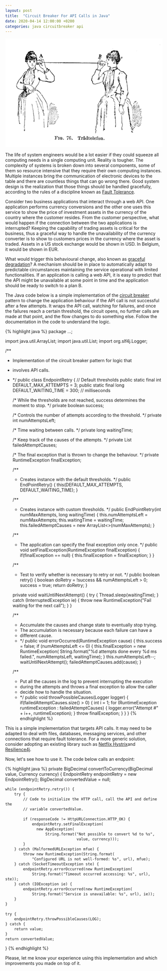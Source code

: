 ```yaml
---
layout: post
title:  "Circuit Breaker For API Calls in Java"
date: 2020-04-14 12:00:00 +0200
categories: java circuitbreaker api
---
```


![Tin Can Telephone](/images/posts/unreliable-api-call.png)

The life of system engineers would be a lot easier if they could squeeze all computing needs in a single computing unit. Reality is tougher. The complexity of systems is broken down into several components, some of them so resource intensive that they require their own computing instances. Multiple instances bring the communication of electronic devices to the table and there are countless things that can go wrong there. Good system design is the realization that those things should be handled gracefully, according to the rules of a discipline known as [Fault Tolerance].

<!-- more -->

Consider two business applications that interact through a web API. One application performs currency conversions and the other one uses this service to show the price of investment assets in the currency of the country where the customer resides. From the customer perspective, what would happen if the connection between the two applications is interrupted? Keeping the capability of trading assets is critical for the business, thus a graceful way to handle the unavailability of the currency converter is to show to customers prices in the currency where the asset is traded. Assets in a US stock exchange would be shown in USD. In Belgium, it would be shown in EUR.

What would trigger this behavioural change, also known as [graceful degradation]? A mechanism should be in place to automatically adapt to predictable circumstances maintaining the service operational with limited functionalities. If an application is calling a web API, it is easy to predict that the API might be unavailable at some point in time and the application should be ready to switch to a plan B.

The Java code below is a simple implementation of the [circuit breaker] pattern to change the application behaviour if the API call is not successful after a few attempts. It wraps the API call, watching for failures, and once the failures reach a certain threshold, the circuit opens, no further calls are made at that point, and the flow changes to do something else. Follow the documentation in the code to understand the logic.

{% highlight java %}
package ...;

import java.util.ArrayList;
import java.util.List;
import org.slf4j.Logger;

/**
 * Implementation of the circuit breaker pattern for logic that
 * involves API calls.
 * */
public class EndpointRetry {
    // Default thresholds
    public static final int DEFAULT_MAX_ATTEMPTS = 3;
    public static final long DEFAULT_WAITING_TIME = 300; // milliseconds

    /* While the thresholds are not reached, success determines the moment
       to stop. */
    private boolean success;

    /* Controls the number of attempts according to the threshold. */
    private int numAttemptsLeft;

    /* Time waiting between calls. */
    private long waitingTime;

    /* Keep track of the causes of the attempts. */
    private List<RuntimeException> failedAttemptCauses;

    /* The final exception that is thrown to change the behaviour. */
    private RuntimeException finalException;

    /**
     * Creates instance with the default thresholds.
     */
    public EndPointRetry() {
        this(DEFAULT_MAX_ATTEMPTS, DEFAULT_WAITING_TIME);
    }

    /**
     * Creates instance with custom thresholds.
     */
    public EndPointRetry(int numMaxAttempts, long waitingTime) {
        this.numAttemptsLeft = numMaxAttempts;
        this.waitingTime = waitingTime;
        this.failedAttemptCauses = new ArrayList<>(numMaxAttempts);
    }

    /**
     * The application can specify the final exception only once.
     */
    public void setFinalException(RuntimeException finalException) {
        if(finalException == null) {
            this.finalException = finalException;
        }
    }

    /**
     * Test to verify whether is necessary to retry or not.
     */
    public boolean retry() {
        boolean doRetry = !success && numAttemptsLeft > 0;
        success = true;
        return doRetry;
    }

    private void waitUntilNextAttempt() {
        try {
            Thread.sleep(waitingTime);
        } catch (InterruptedException ie) {
            throw new RuntimeException("Fail waiting for the next call");
        }
    }

    /**
     * Accumulate the causes and change state to eventually stop trying.
     * The accumulation is necessary because each failure can have a
     * different cause.
     * */
    public void errorOccurred(RuntimeException cause) {
        this.success = false;
        if (numAttemptsLeft <= 0) {
            this.finalException = new RuntimeException(
                String.format("%d attempts done every %d ms failed.",
                              numAttemptsLeft, waitingTime);
        }
        this.numAttemptsLeft--;
        waitUntilNextAttempt();
        failedAttemptCauses.add(cause);
    }

    /**
     * Put all the causes in the log to prevent interrupting the execution
     * during the attempts and throws a final exception to allow the caller
     * decide how to handle the situation.
     * */
    public void throwPossibleCauses(Logger logger) {
        if(failedAttemptCauses.size() > 0) {
            int i = 1;
            for (RuntimeException runtimeException : failedAttemptCauses) {
                logger.error("Attempt #" + i++, runtimeException);
            }
            throw finalException;
        }
    }
}
{% endhighlight %}

This is a simple implementation that targets API calls. It may need to be adapted to deal with files, databases, messaging services, and other connections that require fault tolerance. For a more generic solution, consider adopting an existing library such as [Netflix Hystrix][Hystrix]and [Resilience4j](https://resilience4j.readme.io).

Now, let's see how to use it. The code below calls an endpoint:

{% highlight java %}
private BigDecimal convertToCurrency(BigDecimal value, Currency currency) {
    EndpointRetry endpointRetry = new EndpointRetry();
    BigDecimal convertedValue = null;

    while (endpointRetry.retry()) {
        try {
            // Code to initialize the HTTP call, call the API and define the
            // variable convertedValue.

            if (responseCode != HttpURLConnection.HTTP_OK) {
                endpointRetry.setFinalException(
                  new AppException(
                      String.format("Not possible to convert %d to %s",  
                                    value, currency)));
            }
        } catch (MalformedURLException mfue) {
            throw new RuntimeException(String.format(
                "Configured URL is not well-formed: %s", url), mfue);
        } catch (SocketTimeoutException ste) {
            endpointRetry.errorOccurred(new RuntimeException(
                String.format("Timeout occurred accessing: %s", url), ste));
        } catch (IOException ie) {
            endpointRetry.errorOccurred(new RuntimeException(
                String.format("Service is unavailable: %s", url), ie));
        }
    }

    try {
        endpointRetry.throwPossibleCauses(LOG);
    } catch {
        return value;
    }
    return convertedValue;
}
{% endhighlight %}

Please, let me know your experience using this implementation and which improvements you made on top of it.

[circuit breaker]: https://martinfowler.com/bliki/CircuitBreaker.html

[Fault Tolerance]: https://en.wikipedia.org/wiki/Fault_tolerance

[graceful degradation]: https://www.sciencedirect.com/topics/computer-science/graceful-degradation

[Hystrix]: https://github.com/Netflix/Hystrix
